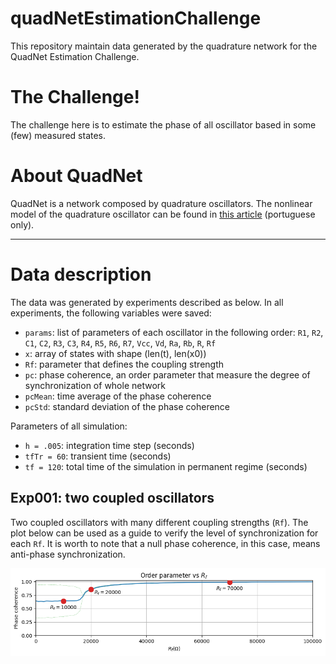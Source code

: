 # quadNetEstimationChallenge

This repository maintain data generated by the quadrature network for the QuadNet Estimation Challenge.

# The Challenge!

The challenge here is to estimate the phase of all oscillator based in some (few) measured states.


# About QuadNet

QuadNet is a network composed by quadrature oscillators. The nonlinear model of the quadrature oscillator can be found in [this article]([https://www.genome.gov/](https://www.sba.org.br/open_journal_systems/index.php/sbai/article/view/3854)) (portuguese only).

___

# Data description

The data was generated by experiments described as below. In all experiments, the following variables were saved:
- `params`: list of parameters of each oscillator in the following order: `R1`, `R2`, `C1`, `C2`, `R3`, `C3`, `R4`, `R5`, `R6`, `R7`, `Vcc`, `Vd`, `Ra`, `Rb`, `R`, `Rf`
- `x`: array of states with shape (len(t), len(x0))
- `Rf`: parameter that defines the coupling strength
- `pc`: phase coherence, an order parameter that measure the degree of synchronization of whole network
- `pcMean`: time average of the phase coherence
- `pcStd`: standard deviation of the phase coherence

Parameters of all simulation:
- `h = .005`: integration time step (seconds)
- `tfTr = 60`: transient time (seconds)
- `tf = 120`: total time of the simulation in permanent regime (seconds)

## Exp001: two coupled oscillators

Two coupled oscillators with many different coupling strengths (`Rf`). The plot below can be used as a guide to verify the level of synchronization for each `Rf`. It is worth to note that a null phase coherence, in this case, means anti-phase synchronization.

![exp001_orderParam](exp001/exp001.png)




